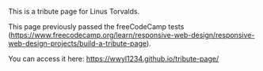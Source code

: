 This is a tribute page for Linus Torvalds.

This page previously passed the freeCodeCamp tests (https://www.freecodecamp.org/learn/responsive-web-design/responsive-web-design-projects/build-a-tribute-page). 

You can access it here: https://wwyl1234.github.io/tribute-page/
